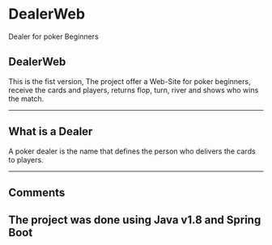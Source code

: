 # DealerWeb
Dealer for poker Beginners

## DealerWeb

This is the fist version, The project offer a Web-Site for poker beginners, receive the cards and players, returns flop, turn, river and shows who wins the match.

---

## What is a Dealer

A poker dealer is the name that defines the person who delivers the cards to players.

---

## Comments

The project was done using Java v1.8 and Spring Boot
---

